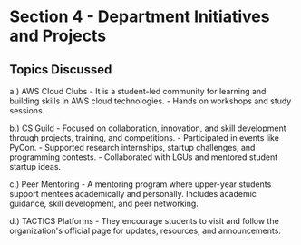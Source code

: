 # Section 4 - Department Initiatives and Projects

## Topics Discussed

a.) AWS Cloud Clubs
      - It is a student-led community for learning and building skills in AWS cloud technologies.
      - Hands on workshops and study sessions.

b.) CS Guild
      - Focused on collaboration, innovation, and skill development through projects, training, and competitions.
      - Participated in events like PyCon.
      - Supported research internships, startup challenges, and programming contests.
      - Collaborated with LGUs and mentored student startup ideas.

c.) Peer Mentoring
      - A mentoring program where upper-year students support mentees academically and personally. Includes academic guidance, skill development, and peer networking.

d.) TACTICS Platforms
      - They encourage students to visit and follow the organization's official page for updates, resources, and announcements.
